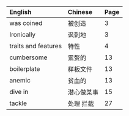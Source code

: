 | English | Chinese | Page |
|:--|:--|:--|
|was coined|被创造|3|
|Ironically|讽刺地|3|
|traits and features|特性|4|
|cumbersome|累赘的|13|
|boilerplate|样板文件|13|
|anemic|贫血的|13|
|dive in|潜心做某事|15|
|tackle|处理 拦截|27|